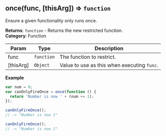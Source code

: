 <a name="once"></a>

## once(func, [thisArg]) ⇒ <code>function</code>
Ensure a given functionality only runs once.

**Returns**: <code>function</code> - Returns the new restricted function.  
**Category**: Function  

| Param | Type | Description |
| --- | --- | --- |
| func | <code>function</code> | The function to restrict. |
| [thisArg] | <code>Object</code> | Value to use as this when executing <code>func</code>. |

**Example**  
```js
var num = 0;
var canOnlyFireOnce = once(function () {
  return 'Number is now ' + (num += 1);
});

canOnlyFireOnce();
// -> "Number is now 1"

canOnlyFireOnce();
// -> "Number is now 1"
```

